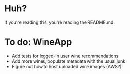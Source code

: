 # Huh?
If you're reading this, you're reading the README.md.

# To do: WineApp
* Add tests for logged-in user wine recommendations
* Add more wines, populate metadata with the usual junk
* Figure out how to host uploaded wine images (AWS?)
